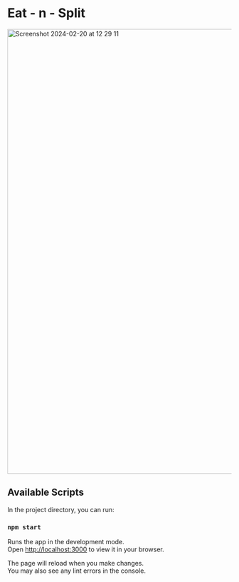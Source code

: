 # Eat - n - Split
<img width="999" alt="Screenshot 2024-02-20 at 12 29 11" src="https://github.com/jlpmartinss/eat-n-split/assets/50104175/54301531-8465-4bfb-a8e1-5944d40c1ccb">


## Available Scripts

In the project directory, you can run:

### `npm start`

Runs the app in the development mode.\
Open [http://localhost:3000](http://localhost:3000) to view it in your browser.

The page will reload when you make changes.\
You may also see any lint errors in the console.

